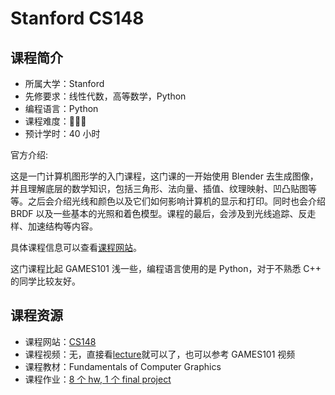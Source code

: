 # Stanford CS148

## 课程简介

- 所属大学：Stanford
- 先修要求：线性代数，高等数学，Python
- 编程语言：Python
- 课程难度：🌟🌟🌟
- 预计学时：40 小时

官方介绍:

这是一门计算机图形学的入门课程，这门课的一开始使用 Blender 去生成图像，并且理解底层的数学知识，包括三角形、法向量、插值、纹理映射、凹凸贴图等等。之后会介绍光线和颜色以及它们如何影响计算机的显示和打印。同时也会介绍 BRDF 以及一些基本的光照和着色模型。课程的最后，会涉及到光线追踪、反走样、加速结构等内容。

具体课程信息可以查看[课程网站](https://web.stanford.edu/class/cs148/index.html)。

这门课程比起 GAMES101 浅一些，编程语言使用的是 Python，对于不熟悉 C++ 的同学比较友好。

## 课程资源

- 课程网站：[CS148](https://web.stanford.edu/class/cs148/index.html)
- 课程视频：无，直接看[lecture](https://web.stanford.edu/class/cs148/lectures.html)就可以了，也可以参考 GAMES101 视频
- 课程教材：Fundamentals of Computer Graphics
- 课程作业：[8 个 hw, 1 个 final project](https://web.stanford.edu/class/cs148/assignments.html)